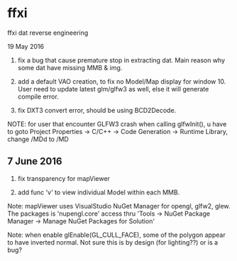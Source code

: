 # ffxi
ffxi dat reverse engineering

19 May 2016
1) fix a bug that cause premature stop in extracting dat.  Main reason why some dat have missing MMB & img.

2) add a default VAO creation, to fix no Model/Map display for window 10.  User need to update latest glm/glfw3 as well, else it will generate compile error.

3) fix DXT3 convert error, should be using BCD2Decode.


NOTE:
for user that encounter GLFW3 crash when calling glfwInit(), u have to goto Project Properties -> C/C++ -> Code Generation ->
Runtime Library, change /MDd to /MD

7 June 2016
------------
1) fix transparency for mapViewer

2) add func 'v' to view individual Model within each MMB.

Note: mapViewer uses VisualStudio NuGet Manager for opengl, glfw2, glew.  The packages is 'nupengl.core'
access thru 'Tools -> NuGet Package Manager -> Manage NuGet Packages for Solution'

Note: when enable glEnable(GL_CULL_FACE), some of the polygon appear to have inverted normal.  Not sure this is by design (for lighting??) or is a bug?
